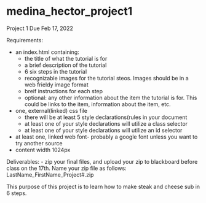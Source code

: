# medina_hector_project1
Project 1 Due Feb 17, 2022

Requirements:
- an index.html containing:
	- the title of what the tutorial is for
	- a brief description of the tutorial 
	- 6 six steps in the tutorial
	- recognizable images for the tutorial steos. Images should be in a web frieldy image format
	- breif instructions for each step
	- optional: any other information about the item the tutorial is for. This could be links to the item, information about the item, etc. 
- one, external(linked) css file 
	- there will be at least 5 style declarations(rules in your document
	- at least one of your style declarations will utilize a class selector 
	- at least one of your style declarations will utilize an id selector 
- at least one, linked web font- probably a google font unless you want to try another source 
- content width 1024px

Deliverables:
	- zip your final files, and upload your zip to blackboard before class on the 17th. Name your zip file as follows: LastName_FirstName_Project#.zip
  
  This purpose of this project is to learn how to make steak and cheese sub in 6 steps.
